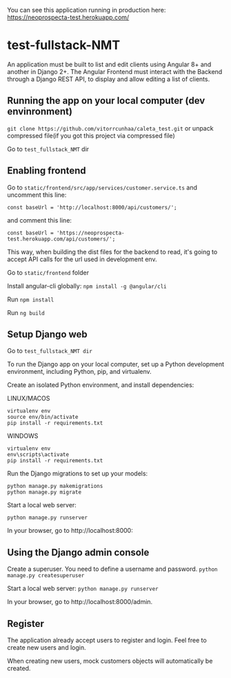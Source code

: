 You can see this application running in production here:
https://neoprospecta-test.herokuapp.com/

# test-fullstack-NMT
An application must be built to list and edit clients using Angular 8+ and another in Django 2+. The Angular Frontend must interact with the Backend through a Django REST API, to display and allow editing a list of clients.


## Running the app on your local computer (dev envinronment)

`git clone https://github.com/vitorrcunhaa/caleta_test.git` or unpack compressed file(if you got this project via compressed file)

Go to `test_fullstack_NMT` dir

## Enabling frontend

Go to `static/frontend/src/app/services/customer.service.ts`
and uncomment this line:

`const baseUrl = 'http://localhost:8000/api/customers/';`

and comment this line:

`const baseUrl = 'https://neoprospecta-test.herokuapp.com/api/customers/';`

This way, when building the dist files for the backend to read, it's going to accept API calls for the url used in development env.

Go to `static/frontend` folder

Install angular-cli globally:
`npm install -g @angular/cli`

Run `npm install`

Run `ng build`


## Setup Django web

Go to `test_fullstack_NMT dir`


To run the Django app on your local computer, set up a Python development environment, including Python, pip, and virtualenv.

Create an isolated Python environment, and install dependencies:

LINUX/MACOS
```
virtualenv env
source env/bin/activate
pip install -r requirements.txt
```
WINDOWS
```
virtualenv env
env\scripts\activate
pip install -r requirements.txt
```
Run the Django migrations to set up your models:
```
python manage.py makemigrations
python manage.py migrate
```
Start a local web server:

`python manage.py runserver`

In your browser, go to http://localhost:8000:


## Using the Django admin console

Create a superuser. You need to define a username and password.
`python manage.py createsuperuser`

Start a local web server:
`python manage.py runserver`

In your browser, go to http://localhost:8000/admin.

## Register

The application already accept users to register and login. Feel free to create new users and login.

When creating new users, mock customers objects will automatically be created.



